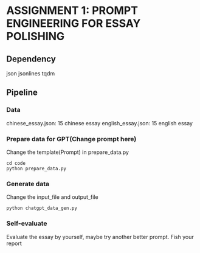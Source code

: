 # ASSIGNMENT 1: PROMPT ENGINEERING FOR ESSAY POLISHING

## Dependency
json jsonlines tqdm

## Pipeline

### Data
chinese_essay.json: 15 chinese essay
english_essay.json: 15 english essay

### Prepare data for GPT(Change prompt here)

Change the template(Prompt) in prepare_data.py
```
cd code
python prepare_data.py
```

### Generate data

Change the input_file and output_file
```
python chatgpt_data_gen.py
```

### Self-evaluate

Evaluate the essay by yourself, maybe try another better prompt.
Fish your report
